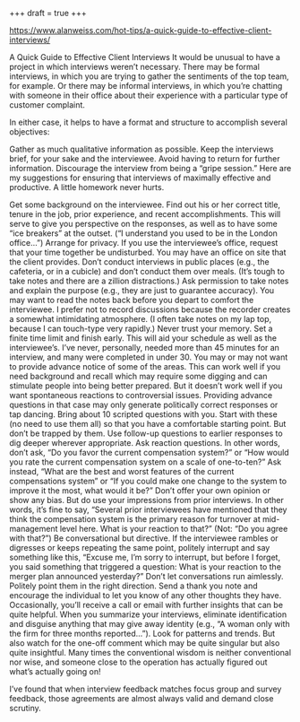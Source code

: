 +++
draft = true
+++

https://www.alanweiss.com/hot-tips/a-quick-guide-to-effective-client-interviews/

A Quick Guide to Effective Client Interviews
It would be unusual to have a project in which interviews weren’t necessary. There may be formal interviews, in which you are trying to gather the sentiments of the top team, for example. Or there may be informal interviews, in which you’re chatting with someone in their office about their experience with a particular type of customer complaint.

In either case, it helps to have a format and structure to accomplish several objectives:

Gather as much qualitative information as possible.
Keep the interviews brief, for your sake and the interviewee.
Avoid having to return for further information.
Discourage the interview from being a “gripe session.”
Here are my suggestions for ensuring that interviews of maximally effective and productive. A little homework never hurts.

Get some background on the interviewee. Find out his or her correct title, tenure in the job, prior experience, and recent accomplishments. This will serve to give you perspective on the responses, as well as to have some “ice breakers” at the outset. (“I understand you used to be in the London office…”)
Arrange for privacy. If you use the interviewee’s office, request that your time together be undisturbed. You may have an office on site that the client provides. Don’t conduct interviews in public places (e.g., the cafeteria, or in a cubicle) and don’t conduct them over meals. (It’s tough to take notes and there are a zillion distractions.)
Ask permission to take notes and explain the purpose (e.g., they are just to guarantee accuracy). You may want to read the notes back before you depart to comfort the interviewee. I prefer not to record discussions because the recorder creates a somewhat intimidating atmosphere. (I often take notes on my lap top, because I can touch-type very rapidly.) Never trust your memory.
Set a finite time limit and finish early. This will aid your schedule as well as the interviewee’s. I’ve never, personally, needed more than 45 minutes for an interview, and many were completed in under 30.
You may or may not want to provide advance notice of some of the areas. This can work well if you need background and recall which may require some digging and can stimulate people into being better prepared. But it doesn’t work well if you want spontaneous reactions to controversial issues. Providing advance questions in that case may only generate politically correct responses or tap dancing.
Bring about 10 scripted questions with you. Start with these (no need to use them all) so that you have a comfortable starting point. But don’t be trapped by them. Use follow-up questions to earlier responses to dig deeper wherever appropriate.
Ask reaction questions. In other words, don’t ask, “Do you favor the current compensation system?” or “How would you rate the current compensation system on a scale of one-to-ten?” Ask instead, “What are the best and worst features of the current compensations system” or “If you could make one change to the system to improve it the most, what would it be?”
Don’t offer your own opinion or show any bias. But do use your impressions from prior interviews. In other words, it’s fine to say, “Several prior interviewees have mentioned that they think the compensation system is the primary reason for turnover at mid-management level here. What is your reaction to that?” (Not: “Do you agree with that?”)
Be conversational but directive. If the interviewee rambles or digresses or keeps repeating the same point, politely interrupt and say something like this, “Excuse me, I’m sorry to interrupt, but before I forget, you said something that triggered a question: What is your reaction to the merger plan announced yesterday?” Don’t let conversations run aimlessly. Politely point them in the right direction.
Send a thank you note and encourage the individual to let you know of any other thoughts they have. Occasionally, you’ll receive a call or email with further insights that can be quite helpful.
When you summarize your interviews, eliminate identification and disguise anything that may give away identity (e.g., “A woman only with the firm for three months reported…”). Look for patterns and trends. But also watch for the one-off comment which may be quite singular but also quite insightful. Many times the conventional wisdom is neither conventional nor wise, and someone close to the operation has actually figured out what’s actually going on!

I’ve found that when interview feedback matches focus group and survey feedback, those agreements are almost always valid and demand close scrutiny.
